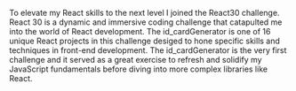 To elevate my React skills to the next level I joined the React30 challenge. React 30 is a dynamic and immersive coding challenge that catapulted me into the world of React development. The id_cardGenerator is one of 16 unique React projects in this challenge desiged to hone specific skills and techniques in front-end development.
The id_cardGenerator is the very first challenge and it served as a great exercise to refresh and solidify my JavaScript fundamentals before diving into more complex libraries like React.
